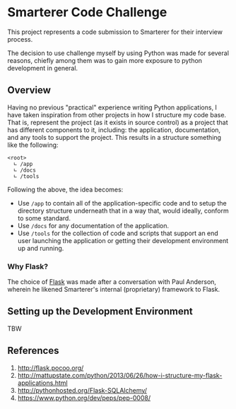 # Smarterer Code Challenge
This project represents a code submission to Smarterer for their interview process.

The decision to use challenge myself by using Python was made for several reasons, chiefly among them was to gain more exposure to python development in general.

## Overview
Having no previous "practical" experience writing Python applications, I have taken inspiration from other projects in how I structure my code base. That is, represent the project (as it exists in source control) as a project that has different components to it, including: the application, documentation, and any tools to support the project. This results in a structure something like the following:

```
<root>
  ∟ /app
  ∟ /docs
  ∟ /tools
```

Following the above, the idea becomes:

* Use `/app` to contain all of the application-specific code and to setup the directory structure underneath that in a way that, would ideally, conform to some standard.
* Use `/docs` for any documentation of the application.
* Use `/tools` for the collection of code and scripts that support an end user launching the application or getting their development environment up and running.

### Why Flask?
The choice of [Flask](http://flask.pocoo.org/) was made after a conversation with Paul Anderson, wherein he likened Smarterer's internal (proprietary) framework to Flask.

## Setting up the Development Environment
TBW

## References

1. http://flask.pocoo.org/
2. http://mattupstate.com/python/2013/06/26/how-i-structure-my-flask-applications.html
3. http://pythonhosted.org/Flask-SQLAlchemy/
4. https://www.python.org/dev/peps/pep-0008/

